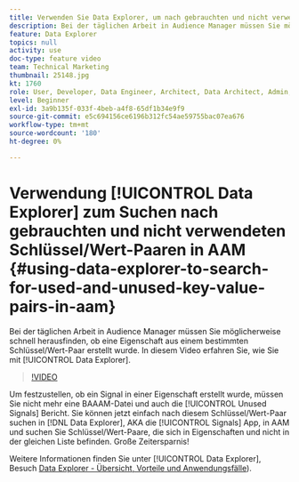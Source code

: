 ```yaml
---
title: Verwenden Sie Data Explorer, um nach gebrauchten und nicht verwendeten Schlüssel/Wert-Paaren zu suchen.
description: Bei der täglichen Arbeit in Audience Manager müssen Sie möglicherweise schnell herausfinden, ob eine Eigenschaft aus einem bestimmten Schlüssel/Wert-Paar erstellt wurde. In diesem Video erfahren Sie, wie Sie mit Data Explorer dahinterkommen.
feature: Data Explorer
topics: null
activity: use
doc-type: feature video
team: Technical Marketing
thumbnail: 25148.jpg
kt: 1760
role: User, Developer, Data Engineer, Architect, Data Architect, Admin, Leader
level: Beginner
exl-id: 3a9b135f-033f-4beb-a4f8-65df1b34e9f9
source-git-commit: e5c694156ce6196b312fc54ae59755bac07ea676
workflow-type: tm+mt
source-wordcount: '180'
ht-degree: 0%

---
```


# Verwendung [!UICONTROL Data Explorer] zum Suchen nach gebrauchten und nicht verwendeten Schlüssel/Wert-Paaren in AAM {#using-data-explorer-to-search-for-used-and-unused-key-value-pairs-in-aam}

Bei der täglichen Arbeit in Audience Manager müssen Sie möglicherweise schnell herausfinden, ob eine Eigenschaft aus einem bestimmten Schlüssel/Wert-Paar erstellt wurde. In diesem Video erfahren Sie, wie Sie mit [!UICONTROL Data Explorer].

>[!VIDEO](https://video.tv.adobe.com/v/25148/?quality=12)

Um festzustellen, ob ein Signal in einer Eigenschaft erstellt wurde, müssen Sie nicht mehr eine BAAAM-Datei und auch die [!UICONTROL Unused Signals] Bericht. Sie können jetzt einfach nach diesem Schlüssel/Wert-Paar suchen in [!DNL Data Explorer], AKA die [!UICONTROL Signals] App, in AAM und suchen Sie Schlüssel/Wert-Paare, die sich in Eigenschaften und nicht in der gleichen Liste befinden. Große Zeitersparnis!

Weitere Informationen finden Sie unter [!UICONTROL Data Explorer], Besuch [Data Explorer - Übersicht, Vorteile und Anwendungsfälle](https://experienceleague.adobe.com/docs/audience-manager/user-guide/features/data-explorer/data-explorer-overview.html?lang=en)).
